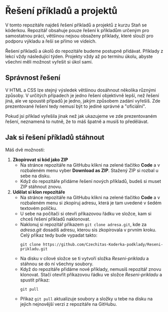# Řešení příkladů a projektů

V tomto repozitáře najdeš řešení příkladů a projektů z kurzu Staň se kóderkou. Repozitář obsahuje pouze řešení k příkladům určeným pro samostatnou práci, většinou nejsou obsaženy příklady, které slouží pro podporu výkladu a řeší se přímo ve videích.

Řešení příkladů a úkolů do repozitáře budeme postupně přidávat. Příklady z lekcí vždy následující týden. Projekty vždy až po termínu úkolu, abyste všechni měli možnost vyřešit si úkol sami.


## Správnost řešení

V HTML a CSS lze stejný výsledek většinou dosáhnout několika různými způsoby. V určitých případech je jedno řešení objektivně lepší, než řešení jiná, ale ve spoustě případů je jedno, jakým způsobem zadání vyřešíš. Zde prezentované řešení tedy nemusí být to jediné správné a "oficiální".

Pokud jsi příklad vyřešila jinak než jak ukazujeme ve zde prezentovaném řešení, neznamená to nutně, že to máš špatně a musíš to předělávat.


## Jak si řešení příkladů stáhnout

Máš dvě možnosti:

1. **Zkopírovat si kód jako ZIP**
   - Na stránce repozitáře na GitHubu klikni na zelené tlačítko **Code** a v rozbaleném menu vyber **Download as ZIP**. Stažený ZIP si rozbal u sebe na disku.
   - Když do repozitáře přidáme řešení nových příkladů, budeš si muset ZIP stáhnout znovu.
2. **Udělat si klon repozitáře**
   - Na stránce repozitáře na GitHubu klikni na zelené tlačítko **Code** a v rozbaleném menu si zkopíruj adresu, která je tam uvedené v šedém textovém políčku.
   - U sebe na počítači si otevři příkazovou řádku ve složce, kam si chceš řešení příkladů naklonovat.
   - Naklonuj si repozitář příkazem `git clone adresa.git`, kde za *adresa.git* dosadíš adresu, kterou sis zkopírovala v prvním kroku. Celý příkaz tedy bude vypadat takto:
     ```
     git clone https://github.com/Czechitas-Koderka-podklady/Reseni-prikladu.git
     ```
   - Na disku v cílové složce se ti vytvoří složka *Reseni-prikladu* a stáhnou se do ní všechny soubory.
   - Když do repozitáře přidáme nové příklady, nemusíš repozitář znovu klonovat. Stačí otevřít příkazovou řádku ve složce *Reseni-prikladu* a spustit příkaz:
     ```
     git pull
     ```
   - Příkaz `git pull` aktualizuje soubory a složky u tebe na disku na jejich nejnovější verzi z repozitáře na GitHubu.
